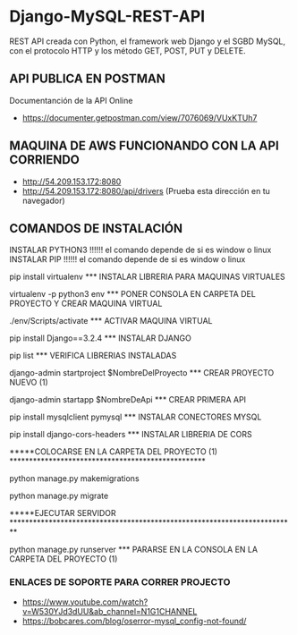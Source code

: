 # Django-MySQL-REST-API

REST API creada con Python, el framework web Django y el SGBD MySQL, con el protocolo HTTP y los método GET, POST, PUT y DELETE.

## API PUBLICA EN POSTMAN
 Documentanción de la API Online
 - https://documenter.getpostman.com/view/7076069/VUxKTUh7
## MAQUINA DE AWS FUNCIONANDO CON LA API CORRIENDO
 - http://54.209.153.172:8080
 - http://54.209.153.172:8080/api/drivers (Prueba esta dirección en tu navegador)
 
## COMANDOS DE INSTALACIÓN

INSTALAR PYTHON3 !!!!!!  el comando depende de si es window o linux
INSTALAR PIP     !!!!!!  el comando depende de si es window o linux

pip install virtualenv *** INSTALAR LIBRERIA PARA MAQUINAS VIRTUALES

virtualenv -p python3 env *** PONER CONSOLA EN CARPETA DEL PROYECTO Y CREAR MAQUINA VIRTUAL

./env/Scripts/activate *** ACTIVAR MAQUINA VIRTUAL

pip install Django==3.2.4 *** INSTALAR DJANGO

pip list  *** VERIFICA LIBRERIAS INSTALADAS

django-admin startproject $NombreDelProyecto *** CREAR PROYECTO NUEVO (1)

django-admin startapp $NombreDeApi *** CREAR PRIMERA API
 
pip install mysqlclient pymysql *** INSTALAR CONECTORES MYSQL

pip install django-cors-headers *** INSTALAR LIBRERIA DE CORS


*****COLOCARSE EN LA CARPETA DEL PROYECTO (1) **************************************************

python manage.py makemigrations

python manage.py migrate

*****EJECUTAR SERVIDOR *************************************************************************

python manage.py runserver *** PARARSE EN LA CONSOLA EN LA CARPETA DEL PROYECTO (1)




### ENLACES DE SOPORTE PARA CORRER PROJECTO
   - https://www.youtube.com/watch?v=W530YJd3dUU&ab_channel=N1G1CHANNEL
   - https://bobcares.com/blog/oserror-mysql_config-not-found/
